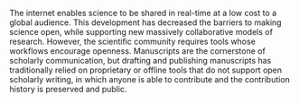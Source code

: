 The internet enables science to be shared in real-time at a low cost to a global audience. This development has decreased the barriers to making science open, while supporting new massively collaborative models of research. However, the scientific community requires tools whose workflows encourage openness. Manuscripts are the cornerstone of scholarly communication, but drafting and publishing manuscripts has traditionally relied on proprietary or offline tools that do not support open scholarly writing, in which anyone is able to contribute and the contribution history is preserved and public.
